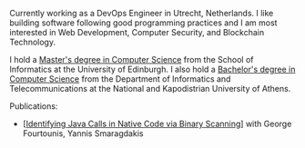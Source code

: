 Currently working as a DevOps Engineer in Utrecht, Netherlands. I like building software following good programming practices and I am most interested in Web Development, Computer Security, and Blockchain Technology.

I hold a [Master's degree in Computer Science](https://www.ed.ac.uk/studying/postgraduate/degrees/index.php?r=site/view&edition=2022&id=110) from the School of Informatics at the University of Edinburgh. I also hold a [Bachelor's degree in Computer Science](https://www.di.uoa.gr/) from the Department of Informatics and Telecommunications at the National and Kapodistrian University of Athens.

Publications:
- [[Identifying Java Calls in Native Code via Binary Scanning](https://dl.acm.org/doi/10.1145/3395363.3397368)] with George Fourtounis, Yannis Smaragdakis

